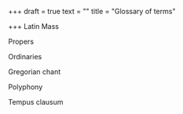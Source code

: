 +++
draft = true
text = ""
title = "Glossary of terms"

+++
Latin Mass

Propers

Ordinaries

Gregorian chant

Polyphony

Tempus clausum